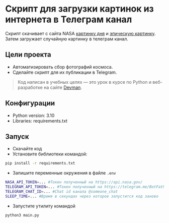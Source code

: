 # Скрипт для загрузки картинок из интернета в Телеграм канал

Скрипт скачивает с сайта NASA [картинку дня](https://api.nasa.gov/#apod) и [эпическую картинку](https://api.nasa.gov/#epic). Затем загружает случайную картинку в телеграм канал.

## Цели проекта

* Автоматизировать сбор фотографий космоса.
* Сделайте скрипт для их публикации в Telegram.
> Код написан в учебных целях — это урок в курсе по Python и веб-разработке на сайте [Devman](https://dvmn.org).

## Конфигурации

* Python version: 3.10
* Libraries: requirements.txt

## Запуск

- Скачайте код
- Установите библиотеки командой:
```bash
pip install -r requirements.txt
```
- Запишите переменные окружения в файле `.env`
```bash
NASA_API_TOKEN=... #Токен полученный на https://api.nasa.gov/
TELEGRAM_API_TOKEN=... #Токен полученный на https://telegram.me/BotFather
TELEGRAM_CHAT_ID=... #Chat id канала @someone_chat
SLEEP_TIME=... #Время в секундах через которое запустится код заново
```
- Запустите утилиту командой 
```bash
python3 main.py
```
